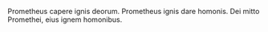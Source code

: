 Prometheus capere ignis deorum. Prometheus ignis dare homonis. Dei mitto Promethei, eius ignem homonibus.
